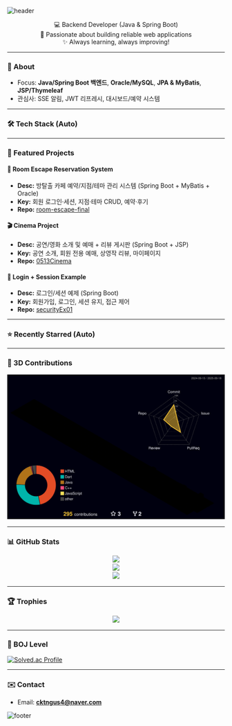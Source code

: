 <!-- 헤더 -->
![header](https://capsule-render.vercel.app/api?type=wave&color=0:1E3C72,100:2A5298&height=200&section=header&text=Hi%20👋%20I'm%20Suhyun&fontSize=40&fontColor=ffffff&animation=twinkling)

<p align="center">
  💻 Backend Developer (Java & Spring Boot) <br/>
  🌱 Passionate about building reliable web applications <br/>
  ✨ Always learning, always improving!
</p>

---

### 🧭 About
- Focus: **Java/Spring Boot 백엔드**, **Oracle/MySQL**, **JPA & MyBatis**, **JSP/Thymeleaf**
- 관심사: SSE 알림, JWT 리프레시, 대시보드/예약 시스템

---

### 🛠 Tech Stack (Auto)
<!-- STACK:START -->
<!-- 자동 생성 영역: 내 레포 언어 집계 배지들 -->
<!-- STACK:END -->

---

### 📌 Featured Projects
#### 🧩 Room Escape Reservation System
- **Desc:** 방탈출 카페 예약/지점/테마 관리 시스템 (Spring Boot + MyBatis + Oracle)
- **Key:** 회원 로그인·세션, 지점·테마 CRUD, 예약·후기
- **Repo:** [room-escape-final](https://github.com/cha0cha0/room-escape-final)

#### 🎬 Cinema Project
- **Desc:** 공연/영화 소개 및 예매 + 리뷰 게시판 (Spring Boot + JSP)
- **Key:** 공연 소개, 회원 전용 예매, 상영작 리뷰, 마이페이지
- **Repo:** [0513Cinema](https://github.com/cha0cha0/0513Cinema)

#### 🔐 Login + Session Example
- **Desc:** 로그인/세션 예제 (Spring Boot)
- **Key:** 회원가입, 로그인, 세션 유지, 접근 제어
- **Repo:** [securityEx01](https://github.com/cha0cha0/securityEx01)

---

### ⭐ Recently Starred (Auto)
<!-- STARRED:START -->
<!-- 자동 생성 영역: 최근 Star한 레포 목록 -->
<!-- STARRED:END -->

---

### 🧊 3D Contributions
<!-- 액션이 생성하는 SVG 경로. 테마는 night-rainbow/green/black 등으로 바꿀 수 있음 -->
<p align="center">
  <img src="./profile-3d-contrib/profile-night-rainbow.svg" alt="3D Contributions" />
</p>

---

### 📊 GitHub Stats
<p align="center">
  <img src="https://github-readme-stats.vercel.app/api?username=cha0cha0&show_icons=true&theme=tokyonight" />
  <br/>
  <img src="https://github-readme-stats.vercel.app/api/top-langs/?username=cha0cha0&layout=compact&theme=tokyonight" />
  <br/>
  <img src="https://streak-stats.demolab.com?user=cha0cha0&theme=tokyonight" />
</p>

---

### 🏆 Trophies
<p align="center">
  <img src="https://github-profile-trophy.vercel.app/?username=cha0cha0&theme=onedark&row=1&column=6" />
</p>

---

### 🥇 BOJ Level
[![Solved.ac Profile](http://mazassumnida.wtf/api/v2/generate_badge?boj=ak015a01)](https://solved.ac/ak015a01)

---

### ✉️ Contact
- Email: **cktngus4@naver.com**

<!-- 푸터 -->
![footer](https://capsule-render.vercel.app/api?type=wave&color=0:2A5298,100:1E3C72&height=120&section=footer&text=Thanks%20for%20visiting!&fontSize=20&fontColor=ffffff)
